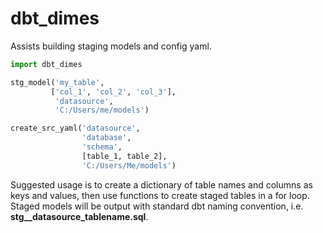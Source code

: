 # dbt_dimes

Assists building staging models and config yaml.

```python
import dbt_dimes

stg_model('my_table', 
         ['col_1', 'col_2', 'col_3'],
          'datasource',
          'C:/Users/me/models')

create_src_yaml('datasource', 
                'database', 
                'schema',
                [table_1, table_2],
                'C:/Users/Me/models')
```

Suggested usage is to create a dictionary of table names and columns as keys and values, then use functions to create staged tables in a for loop. Staged models will be output with standard dbt naming convention, i.e. **stg__datasource_tablename.sql**.